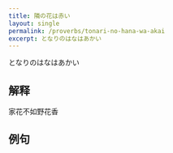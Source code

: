 ```yaml
---
title: 隣の花は赤い
layout: single
permalink: /proverbs/tonari-no-hana-wa-akai
excerpt: となりのはなはあかい
---
```


となりのはなはあかい

## 解释

家花不如野花香

## 例句


